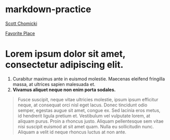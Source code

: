 # markdown-practice
[Scott Chomicki](https://www.linkedin.com/in/schomicki/)

[Favorite Place](https://hips.hearstapps.com/hmg-prod.s3.amazonaws.com/images/gettyimages-740519873-1623751645.jpg?crop=1.00xw:1.00xh;0,0&resize=640:*)
# Lorem ipsum dolor sit amet, consectetur adipiscing elit. 
1. Curabitur maximus ante in euismod molestie. Maecenas eleifend fringilla massa, at ultrices sapien malesuada et.
3. **Vivamus aliquet neque non enim porta sodales.** 
> Fusce suscipit, neque vitae ultricies molestie, ipsum ipsum efficitur neque, at consequat orci nisl eget lacus. Donec tincidunt odio semper, egestas augue sit amet, congue ex. Sed lacinia eros metus, id hendrerit ligula pretium et. 
Vestibulum vel vulputate lorem, at aliquam purus. Proin a rhoncus justo. Aliquam pellentesque sem vitae nisi suscipit euismod at sit amet quam. Nulla eu sollicitudin nunc. Aliquam a velit id neque rhoncus luctus at non ante.
